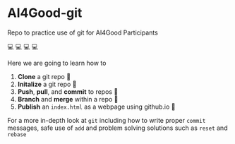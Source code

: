 # AI4Good-git
Repo to practice use of git for AI4Good Participants

:computer: :computer: :computer: :computer:

Here we are going to learn how to

1. **Clone** a git repo :dancers:
2. **Initalize** a git repo :hatching_chick:
3. **Push**, **pull**, and **commit** to repos :ring:
4. **Branch** and **merge** within a repo :deciduous_tree:
5. **Publish** an `index.html` as a webpage using github.io :page_with_curl:

For a more in-depth look at `git` including how to write proper `commit` messages,
safe use of `add` and problem solving solutions such as `reset` and `rebase`